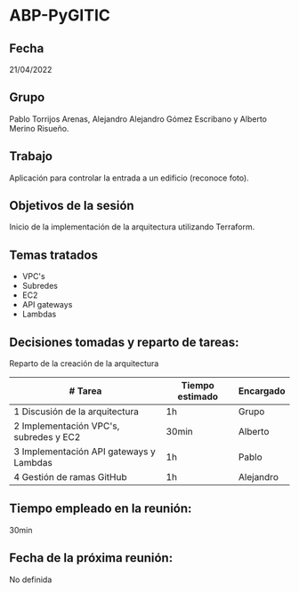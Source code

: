 # ABP-PyGITIC
## Fecha
21/04/2022
## Grupo
Pablo Torrijos Arenas, Alejandro Alejandro Gómez Escribano y Alberto Merino Risueño. 
## Trabajo
Aplicación para controlar la entrada a un edificio (reconoce
foto).
## Objetivos de la sesión
Inicio de la implementación de la arquitectura utilizando Terraform.
## Temas tratados
- VPC's
- Subredes
- EC2   
- API gateways
- Lambdas
## Decisiones tomadas y reparto de tareas:
Reparto de la creación de la arquitectura

| # Tarea           | Tiempo estimado       | Encargado             |
|--------------     |-----------            |------------           |
| 1 Discusión de la arquitectura                | 1h                  |  Grupo               |
| 2 Implementación VPC's, subredes y EC2                | 30min                  | Alberto             |
| 3 Implementación API gateways y Lambdas               | 1h                  | Pablo             |
| 4 Gestión de ramas GitHub               | 1h                  | Alejandro            |

## Tiempo empleado en la reunión:
30min

## Fecha de la próxima reunión:
No definida


